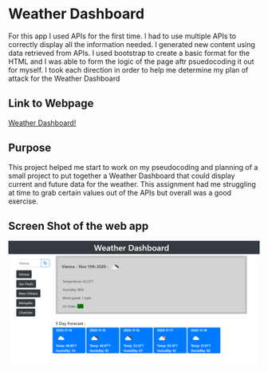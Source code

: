 # Weather Dashboard

For this app I used APIs for the first time.  I had to use multiple APIs to correctly
display all the information needed.  I generated new content using data retrieved from
APIs.  I used bootstrap to create a basic format for the HTML and I was able to form 
the logic of the page aftr psuedocoding it out for myself.  I took each direction in
 order to help me determine my plan of attack for the Weather Dashboard

## Link to Webpage
[Weather Dashboard!](https://diminako.github.io/weather_dashboard/)

## Purpose

This project helped me start to work on my pseudocoding and
planning of a small project to put together a Weather Dashboard
that could display current and future data for the weather.
  This assignment had me struggling at time to grab certain values out
  of the APIs but overall was a good exercise.

## Screen Shot of the web app

![Image of the webpage](https://raw.githubusercontent.com/diminako/weather_dashboard/main/assets/images/screenshot.png)

